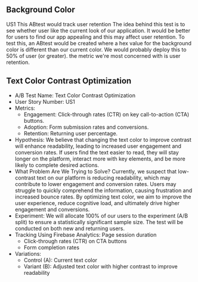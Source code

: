 ## Background Color
US1
This ABtest would track user retention
The idea behind this test is to see whether user like the current look of our application.  It would be better for users to find our app appealing and this may affect user retention.
To test this, an ABtest would be created where a hex value for the background color is different than our current color.  We would probably deploy this to 50% of user (or greater).  the metric we're most concerned with is user retention.


## Text Color Contrast Optimization
- A/B Test Name: Text Color Contrast Optimization
- User Story Number: US1
- Metrics:
    - Engagement: Click-through rates (CTR) on key call-to-action (CTA) buttons.
    - Adoption: Form submission rates and conversions.
    - Retention: Returning user percentage.
- Hypothesis:  We believe that changing the text color to improve contrast will enhance readability, leading to increased user engagement and conversion rates. If users find the text easier to read, they will stay longer on the platform, interact more with key elements, and be more likely to complete desired actions.
- What Problem Are We Trying to Solve?  Currently, we suspect that low-contrast text on our platform is reducing readability, which may contribute to lower engagement and conversion rates. Users may struggle to quickly comprehend the information, causing frustration and increased bounce rates. By optimizing text color, we aim to improve the user experience, reduce cognitive load, and ultimately drive higher engagement and conversions.
- Experiment: We will allocate 100% of our users to the experiment (A/B split) to ensure a statistically significant sample size. The test will be conducted on both new and returning users.
- Tracking Using Firebase Analytics: Page session duration
  - Click-through rates (CTR) on CTA buttons
  - Form completion rates
- Variations:
    - Control (A): Current text color
    - Variant (B): Adjusted text color with higher contrast to improve readability
